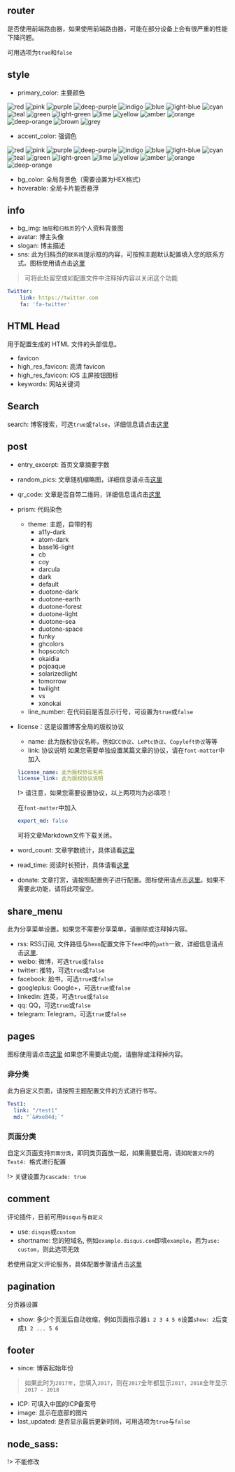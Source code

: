 ## router
是否使用前端路由器，如果使用前端路由器，可能在部分设备上会有很严重的性能下降问题。

可用选项为`true`和`false`

## style
- primary_color: 主要颜色

![red](https://img.shields.io/badge/primary_color-red-%23F44336.svg?style=flat-square&colorB=F44336) ![pink](https://img.shields.io/badge/primary_color-pink-%23E91E63.svg?style=flat-square&colorB=E91E63) ![purple](https://img.shields.io/badge/primary_color-purple-%239C27B0.svg?style=flat-square&colorB=9C27B0) ![deep-purple](https://img.shields.io/badge/primary_color-deep--purple-%23673AB7.svg?style=flat-square&colorB=673AB7) ![indigo](https://img.shields.io/badge/primary_color-indigo-%233F51B5.svg?style=flat-square&colorB=3F51B5) ![blue](https://img.shields.io/badge/primary_color-blue-%232196F3.svg?style=flat-square&colorB=2196F3) ![light-blue](https://img.shields.io/badge/primary_color-light--blue-%2303A9F4.svg?style=flat-square&colorB=03A9F4) ![cyan](https://img.shields.io/badge/primary_color-cyan-%2300BCD4.svg?style=flat-square&colorB=00BCD4) ![teal](https://img.shields.io/badge/primary_color-teal-%23009688.svg?style=flat-square&colorB=009688) ![green](https://img.shields.io/badge/primary_color-green-%234CAF50.svg?style=flat-square&colorB=4CAF50) ![light-green](https://img.shields.io/badge/primary_color-light--green-%238BC34A.svg?style=flat-square&colorB=8BC34A) ![lime](https://img.shields.io/badge/primary_color-lime-%23CDDC39.svg?style=flat-square&colorB=CDDC39) ![yellow](https://img.shields.io/badge/primary_color-yellow-%23FFEB3B.svg?style=flat-square&colorB=FFEB3B) ![amber](https://img.shields.io/badge/primary_color-amber-%23FFC107.svg?style=flat-square&colorB=FFC107) ![orange](https://img.shields.io/badge/primary_color-orange-%23FF9800.svg?style=flat-square&colorB=FF9800) ![deep-orange](https://img.shields.io/badge/primary_color-deep--orange-%23FF5722.svg?style=flat-square&colorB=FF5722) ![brown](https://img.shields.io/badge/primary_color-brown-%23795548.svg?style=flat-square&colorB=795548) ![grey](https://img.shields.io/badge/primary_color-grey-%239E9E9E.svg?style=flat-square&colorB=9E9E9E)

- accent_color: 强调色

![red](https://img.shields.io/badge/accent_color-red-%23FF5252.svg?style=flat-square&colorB=FF5252) ![pink](https://img.shields.io/badge/accent_color-pink-%23FF4081.svg?style=flat-square&colorB=FF4081) ![purple](https://img.shields.io/badge/accent_color-purple-%23E040FB.svg?style=flat-square&colorB=E040FB) ![deep-purple](https://img.shields.io/badge/accent_color-deep--purple-%237C4DFF.svg?style=flat-square&colorB=7C4DFF) ![indigo](https://img.shields.io/badge/accent_color-indigo-%23536DFE.svg?style=flat-square&colorB=536DFE) ![blue](https://img.shields.io/badge/accent_color-blue-%23448AFF.svg?style=flat-square&colorB=448AFF) ![light-blue](https://img.shields.io/badge/accent_color-light--blue-%2340C4FF.svg?style=flat-square&colorB=40C4FF) ![cyan](https://img.shields.io/badge/accent_color-cyan-%2318FFFF.svg?style=flat-square&colorB=18FFFF) ![teal](https://img.shields.io/badge/accent_color-teal-%2364FFDA.svg?style=flat-square&colorB=64FFDA) ![green](https://img.shields.io/badge/accent_color-green-%2369F0AE.svg?style=flat-square&colorB=69F0AE) ![light-green](https://img.shields.io/badge/accent_color-light--green-%23B2FF59.svg?style=flat-square&colorB=B2FF59) ![lime](https://img.shields.io/badge/accent_color-lime-%23EEFF41.svg?style=flat-square&colorB=EEFF41) ![yellow](https://img.shields.io/badge/accent_color-yellow-%23FFFF00.svg?style=flat-square&colorB=FFFF00) ![amber](https://img.shields.io/badge/accent_color-amber-%23FFD740.svg?style=flat-square&colorB=FFD740) ![orange](https://img.shields.io/badge/accent_color-orange-%23FFAB40.svg?style=flat-square&colorB=FFAB40) ![deep-orange](https://img.shields.io/badge/accent_color-deep--orange-%23FF6E40.svg?style=flat-square&colorB=FF6E40)

- bg_color: 全局背景色（需要设置为HEX格式）
- hoverable: 全局卡片能否悬浮

## info
- bg_img: `抽屉`和`归档页`的个人资料背景图
- avatar: 博主头像
- slogan: 博主描述
- sns:
此为归档页的`联系我`提示框的内容，可按照主题默认配置填入您的联系方式。图标使用请点击[这里](/zh-cn/advanced?id=icons)
> 可将此处留空或如配置文件中注释掉内容以关闭这个功能

```` yaml
Twitter:
    link: https://twitter.com
    fa: 'fa-twitter'
````

## HTML Head
用于配置生成的 HTML 文件的头部信息。
- favicon
- high_res_favicon: 高清 favicon
- high_res_favicon: iOS 主屏按钮图标
- keywords: 网站关键词

## Search
search: 博客搜索，可选`true`或`false`，详细信息请点击[这里](/zh-cn/plugins?id=搜索)

## post
- entry_excerpt: 首页文章摘要字数
- random_pics: 文章随机缩略图，详细信息请点击[这里](/zh-cn/advanced?id=random_pics)
- qr_code: 文章是否自带二维码，详细信息请点击[这里](/zh-cn/plugins?id=qr_code)
- prism: 代码染色
  - theme: 主题，自带的有
    - a11y-dark
    - atom-dark
    - base16-light
    - cb
    - coy
    - darcula
    - dark
    - default
    - duotone-dark
    - duotone-earth
    - duotone-forest
    - duotone-light
    - duotone-sea
    - duotone-space
    - funky
    - ghcolors
    - hopscotch
    - okaidia
    - pojoaque
    - solarizedlight
    - tomorrow
    - twilight
    - vs
    - xonokai
  - line_number: 在代码前是否显示行号，可设置为`true`或`false`
- license：这是设置博客全局的版权协议
  - name: 此为版权协议名称，例如`CC协议`、`LePtc协议`、`Copyleft协议`等等
  - link: 协议说明
  如果您需要单独设置某篇文章的协议，请在`font-matter`中加入
  ```` yaml
  license_name: 此为版权协议名称
  license_link: 此为版权协议说明
  ````

  !> 请注意，如果您需要设置协议，以上两项均为必填项！

  在`font-matter`中加入
  ```` yaml
  export_md: false
  ````
  可将文章Markdown文件下载关闭。

- word_count: 文章字数统计，具体请看[这里](/zh-cn/plugins?id=word_count)
- read_time: 阅读时长预计，具体请看[这里](/zh-cn/plugins?id=word_count)
- donate: 文章打赏，请按照配置例子进行配置。图标使用请点击[这里](/zh-cn/advanced?id=icons)。如果不需要此功能，请将此项留空。

## share_menu
此为分享菜单设置。如果您不需要分享菜单，请删除或注释掉内容。
- rss: RSS订阅, 文件路径与`hexo`配置文件下`feed`中的`path`一致，详细信息请点击[这里](/zh-cn/plugins?id=rss).
- weibo: 微博，可选`true`或`false`
- twitter: 推特，可选`true`或`false`
- facebook: 脸书，可选`true`或`false`
- googleplus: Google+，可选`true`或`false`
- linkedin: 连英，可选`true`或`false`
- qq: QQ，可选`true`或`false`
- telegram: Telegram，可选`true`或`false`

## pages
图标使用请点击[这里](/zh-cn/advanced?id=icons)
如果您不需要此功能，请删除或注释掉内容。

### 非分类
此为自定义页面，请按照主题配置文件的方式进行书写。
```` yaml
Test1:
  link: "/test1"
  md: "`&#xe84d;`"
````

### 页面分类
自定义页面支持`页面分类`，即同类页面放一起，如果需要启用，请如`配置文件`的`Test4: `格式进行配置

!> 关键设置为`cascade: true`

## comment
评论插件，目前可用`Disqus`与`自定义`
- use: `disqus`或`custom`
- shortname: 您的短域名, 例如`example.disqus.com`即填`example`，若为`use: custom`，则此选项无效

若使用自定义评论服务，具体配置步骤请点击[这里](/zh-cn/advanced?id=customcomment)

## pagination
分页器设置
- show: 多少个页面后自动收缩，例如页面指示器`1 2 3 4 5 6`设置`show: 2`后变成`1 2 ... 5 6`

## footer
- since: 博客起始年份

> 如果此时为`2017年`，您填入`2017`，则在`2017`全年都显示`2017`，`2018`全年显示`2017 - 2018`

- ICP: 可填入中国的ICP备案号
- image: 显示在底部的图片
- last_updated: 是否显示最后更新时间，可用选项为`true`与`false`

## node_sass:

!> 不能修改
